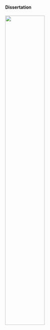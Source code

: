 #### Dissertation

<img src="https://github.com/ZaraBhatti/Dissertation/gantt.jpg" width=50% height=50%>

